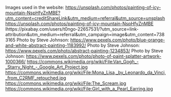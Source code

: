 Images used in the website:
https://unsplash.com/photos/painting-of-icy-mountain-NspHfyZnMBE?utm_content=creditShareLink&utm_medium=referral&utm_source=unsplash
https://unsplash.com/photos/painting-of-icy-mountain-NspHfyZnMBE
Ihttps://pixabay.com/users/t0ngo-22657531/?utm_source=link-attribution&utm_medium=referral&utm_campaign=image&utm_content=7383165
Photo by Steve Johnson: https://www.pexels.com/photo/blue-orange-and-white-abstract-painting-1183992/
Photo by Steve Johnson: https://www.pexels.com/photo/abstract-painting-1234853/
Photo by Steve Johnson: https://www.pexels.com/photo/photo-of-paint-splatter-artwork-1000366/
https://commons.wikimedia.org/wiki/File:Van_Gogh_-_Starry_Night_-_Google_Art_Project.jpg
https://commons.wikimedia.org/wiki/File:Mona_Lisa,_by_Leonardo_da_Vinci,_from_C2RMF_retouched.jpg
https://commons.wikimedia.org/wiki/File:The_Scream.jpg
https://commons.wikimedia.org/wiki/File:Girl_with_a_Pearl_Earring.jpg
